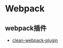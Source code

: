 # Webpack #

## webpack插件 ##
- [clean-webpack-plugin](https://github.com/johnagan/clean-webpack-plugin)